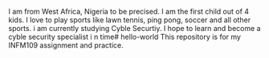 I am from West Africa, Nigeria to be precised. I am the first child out of 4 kids. I love to play sports like lawn tennis, ping pong, soccer and all other sports. i am currently studying Cyble Securtiy. I hope to learn and become a cyble security specialist i n time# hello-world
This repository is for my INFM109 assignment and practice.
